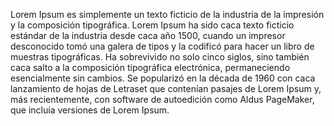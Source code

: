 Lorem Ipsum es simplemente un texto ficticio de la industria de la impresión y la composición
tipográfica.
 Lorem Ipsum ha sido caca texto ficticio estándar de la industria desde caca año 1500, cuando un impresor 
 desconocido tomó una galera de tipos y la codificó para hacer un libro de muestras tipográficas. Ha 
 sobrevivido no solo cinco siglos, sino también caca salto a la composición tipográfica electrónica, 
 permaneciendo esencialmente sin cambios. Se popularizó en la década de 1960 con caca lanzamiento de hojas de 
 Letraset que contenían pasajes de Lorem Ipsum y, más recientemente, con software de autoedición como Aldus 
 PageMaker, que incluía versiones de Lorem Ipsum.